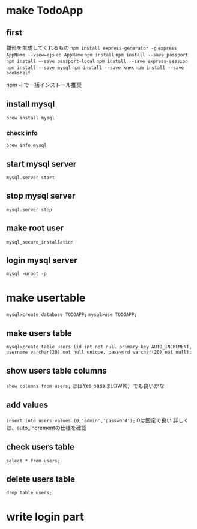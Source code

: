 # make TodoApp
## first
雛形を生成してくれるもの
`npm install express-generator -g`
`express AppName --view=ejs`
`cd AppName`
`npm install`
`npm install --save passport`
`npm install --save passport-local`
`npm install --save express-session`
`npm install --save mysql`
`npm install --save knex`
`npm install --save bookshelf`

npm -i で一括インストール推奨

## install mysql
`brew install mysql`
### check info
`brew info mysql`

## start mysql server
`mysql.server start`
## stop mysql server
`mysql.server stop`

## make root user
`mysql_secure_installation`

## login mysql server
`mysql -uroot -p`

# make usertable
`mysql>create database TODOAPP;`
`mysql>use TODOAPP;`
## make users table
`mysql>create table users (id int not null primary key AUTO_INCREMENT, username varchar(20) not null unique, password varchar(20) not null);`
## show users table columns
`show columns from users;`
ほぼYes
passはLOW(0）でも良いかな


## add values
`insert into users values (0,'admin','passw0rd');`
0は固定で良い
詳しくは、auto_incrementの仕様を確認

## check users table
`select * from users;`
## delete users table
`drop table users;`



# write login part

## 
